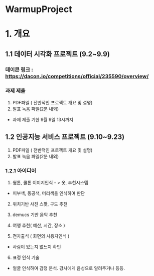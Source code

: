 # WarmupProject
# 1. 개요

## 1.1 데이터 시각화 프로젝트 (9.2~9.9)

### 데이콘 링크 : https://dacon.io/competitions/official/235590/overview/

### 과제 제출 
1) PDF파일 ( 전반적인 프로젝트 개요 및 설명)  
2) 발표 녹음 파일(2분 내외)
- 과제 제출 기한 9월 9일 13시까지

## 1.2 인공지능 서비스 프로젝트 (9.10~9.23)
1) PDF파일 ( 전반적인 프로젝트 개요 및 설명)  
2) 발표 녹음 파일(2분 내외)

### 1.2.1 아이디어

1) 웜톤, 쿨톤 이미지인식 - > 옷, 추천시스템 
- 피부색, 동공색, 머리색을 인식하여 판단

2) 위치기반 사진 스팟, 구도 추천 

3) demucs 기반 음악 추천

4) 여행 추천( 예산, 시간, 장소 )

5) 전자출석 ( 화면의 사용자인식 )
- 사람이 있는지 없느지 확인 

6) 표정 인식 기술
- 얼굴 인식하여 감정 분석. 강사에게 음성으로 알려주거나 등등.
